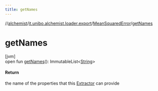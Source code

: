 ```yaml
---
title: getNames
---
```

//[alchemist](../../../index.html)/[it.unibo.alchemist.loader.export](../index.html)/[MeanSquaredError](index.html)/[getNames](get-names.html)



# getNames



[jvm]\
open fun [getNames](get-names.html)(): ImmutableList<[String](https://docs.oracle.com/javase/8/docs/api/java/lang/String.html)>



#### Return



the name of the properties that this [Extractor](../-extractor/index.html) can provide




